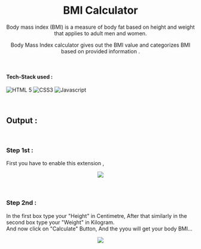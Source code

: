 <h1 align="center"> BMI Calculator </h1>

<!-- ---------------------------------------------------------------------------------------------------------------------- -->

<div align="center">
  
Body mass index (BMI) is a measure of body fat based on height and weight that applies to adult men and women.
  
Body Mass Index calculator gives out the BMI value and categorizes BMI based on provided information .
  
  </div>

  <!-- ---------------------------------------------------------------------------------------------------------------------- -->

<br>

 #### Tech-Stack used :

  ![HTML 5](https://img.shields.io/badge/HTML5-E34F26?style=for-the-badge&logo=html5&logoColor=white)
  ![CSS3](https://img.shields.io/badge/CSS3-1572B6?style=for-the-badge&logo=css3&logoColor=white)
  ![Javascript](https://img.shields.io/badge/JavaScript-323330?style=for-the-badge&logo=javascript&logoColor=F7DF1E)


<br>
 <!-- ---------------------------------------------------------------------------------------------------------------------- -->

## Output :


<br>

### Step 1st :
First you have to enable this extension ,

<div align="center">

  <img src = "https://github.com/ayush-sleeping/Chrome-Extension/blob/main/BMI%20Calculator/Output%20SS/Enable%20extension.png" >

</div>

<br>

<br>

### Step 2nd :
In the first box type your "Height" in Centimetre, After that similarly in the second box type your "Weight" in Kilogram. <br>
And now click on "Calculate" Button, And the yyou will get your body BMI...


<div align="center">

  <img src = "https://github.com/ayush-sleeping/Chrome-Extension/blob/main/BMI%20Calculator/Output%20SS/Final%20Output.png" >

</div>

<br>

<br>
